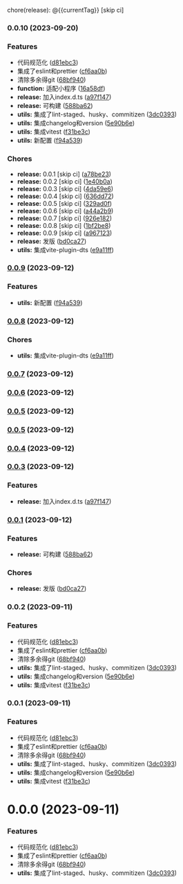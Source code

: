 chore(release): @{{currentTag}} [skip ci]
### 0.0.10 (2023-09-20)


### Features

* 代码规范化 ([d81ebc3](https://github.com/undercurre/uni-axios-adapter/commit/d81ebc3d011f26716270943258a3bd7d269258b5))
* 集成了eslint和prettier ([cf6aa0b](https://github.com/undercurre/uni-axios-adapter/commit/cf6aa0b2103abf1f2851ee57e4d657b0398a40f4))
* 清除多余得git ([68bf940](https://github.com/undercurre/uni-axios-adapter/commit/68bf940aa7466b73b83e0d65b521e346fea5b14f))
* **function:** 适配小程序 ([16a58df](https://github.com/undercurre/uni-axios-adapter/commit/16a58dfcdcd8b70f7d694ef39d1e1ced17562d9e))
* **release:** 加入index.d.ts ([a97f147](https://github.com/undercurre/uni-axios-adapter/commit/a97f1472f57ec372c4e238c3070e3fb57a1fc614))
* **release:** 可构建 ([588ba62](https://github.com/undercurre/uni-axios-adapter/commit/588ba6248f8d0a80e2bb5dce72557cfda3e63f66))
* **utils:** 集成了lint-staged、husky、commitizen ([3dc0393](https://github.com/undercurre/uni-axios-adapter/commit/3dc0393c307d162cc027f16a353aa315fa4155c3))
* **utils:** 集成changelog和version ([5e90b6e](https://github.com/undercurre/uni-axios-adapter/commit/5e90b6ef10ee3d3026c716cdf2bb4a9400450640))
* **utils:** 集成vitest ([f31be3c](https://github.com/undercurre/uni-axios-adapter/commit/f31be3c812d00670c3994894f21f319a01e8c3a2))
* **utils:** 新配置 ([f94a539](https://github.com/undercurre/uni-axios-adapter/commit/f94a539282c14fc8be02f1461b0bf6e2d1530c99))


### Chores

* **release:** 0.0.1 [skip ci] ([a78be23](https://github.com/undercurre/uni-axios-adapter/commit/a78be230f4759f491722697e8d751342bf46f3ef))
* **release:** 0.0.2 [skip ci] ([1e40b0a](https://github.com/undercurre/uni-axios-adapter/commit/1e40b0a97a20310c92ccae829c7040efaae142ae))
* **release:** 0.0.3 [skip ci] ([4da59e6](https://github.com/undercurre/uni-axios-adapter/commit/4da59e6a54cd858c006f05d95e1ebb6199ade5f0))
* **release:** 0.0.4 [skip ci] ([636dd72](https://github.com/undercurre/uni-axios-adapter/commit/636dd72baa846f56371c49a1bd5de92f35d7e738))
* **release:** 0.0.5 [skip ci] ([329ad0f](https://github.com/undercurre/uni-axios-adapter/commit/329ad0fd85241a7114068ccbee8adf61578195e0))
* **release:** 0.0.6 [skip ci] ([a44a2b9](https://github.com/undercurre/uni-axios-adapter/commit/a44a2b9f94849fe6f61bfee72c33dcc9f41c66be))
* **release:** 0.0.7 [skip ci] ([926e182](https://github.com/undercurre/uni-axios-adapter/commit/926e182996890588b94a8eef02cb9da9e42fdc61))
* **release:** 0.0.8 [skip ci] ([1bf2be8](https://github.com/undercurre/uni-axios-adapter/commit/1bf2be89e96ddf70ed07e79d0d35b58010eb377f))
* **release:** 0.0.9 [skip ci] ([a967123](https://github.com/undercurre/uni-axios-adapter/commit/a9671230a25577bba075fc6007ff068b0194cc50))
* **release:** 发版 ([bd0ca27](https://github.com/undercurre/uni-axios-adapter/commit/bd0ca2705bdfce022e2fff514dd54485f1e72ec7))
* **utils:** 集成vite-plugin-dts ([e9a11ff](https://github.com/undercurre/uni-axios-adapter/commit/e9a11ff143a713d8bf33ce0de8eb7859a10da655))

### [0.0.9](https://github.com/undercurre/uni-axios-adapter/compare/v0.0.8...v0.0.9) (2023-09-12)


### Features

* **utils:** 新配置 ([f94a539](https://github.com/undercurre/uni-axios-adapter/commit/f94a539282c14fc8be02f1461b0bf6e2d1530c99))

### [0.0.8](https://github.com/undercurre/uni-axios-adapter/compare/v0.0.7...v0.0.8) (2023-09-12)


### Chores

* **utils:** 集成vite-plugin-dts ([e9a11ff](https://github.com/undercurre/uni-axios-adapter/commit/e9a11ff143a713d8bf33ce0de8eb7859a10da655))

### [0.0.7](https://github.com/undercurre/uni-axios-adapter/compare/v0.0.6...v0.0.7) (2023-09-12)

### [0.0.6](https://github.com/undercurre/uni-axios-adapter/compare/v0.0.5...v0.0.6) (2023-09-12)

### [0.0.5](https://github.com/undercurre/uni-axios-adapter/compare/v0.0.4...v0.0.5) (2023-09-12)

### [0.0.5](https://github.com/undercurre/uni-axios-adapter/compare/v0.0.4...v0.0.5) (2023-09-12)

### [0.0.4](https://github.com/undercurre/uni-axios-adapter/compare/v0.0.3...v0.0.4) (2023-09-12)

### [0.0.3](https://github.com/undercurre/uni-axios-adapter/compare/v0.0.1...v0.0.3) (2023-09-12)


### Features

* **release:** 加入index.d.ts ([a97f147](https://github.com/undercurre/uni-axios-adapter/commit/a97f1472f57ec372c4e238c3070e3fb57a1fc614))

### [0.0.1](https://github.com/undercurre/uni-axios-adapter/compare/v0.0.2...v0.0.1) (2023-09-12)


### Features

* **release:** 可构建 ([588ba62](https://github.com/undercurre/uni-axios-adapter/commit/588ba6248f8d0a80e2bb5dce72557cfda3e63f66))


### Chores

* **release:** 发版 ([bd0ca27](https://github.com/undercurre/uni-axios-adapter/commit/bd0ca2705bdfce022e2fff514dd54485f1e72ec7))

### 0.0.2 (2023-09-11)


### Features

* 代码规范化 ([d81ebc3](https://github.com/undercurre/uni-axios-adapter/commit/d81ebc3d011f26716270943258a3bd7d269258b5))
* 集成了eslint和prettier ([cf6aa0b](https://github.com/undercurre/uni-axios-adapter/commit/cf6aa0b2103abf1f2851ee57e4d657b0398a40f4))
* 清除多余得git ([68bf940](https://github.com/undercurre/uni-axios-adapter/commit/68bf940aa7466b73b83e0d65b521e346fea5b14f))
* **utils:** 集成了lint-staged、husky、commitizen ([3dc0393](https://github.com/undercurre/uni-axios-adapter/commit/3dc0393c307d162cc027f16a353aa315fa4155c3))
* **utils:** 集成changelog和version ([5e90b6e](https://github.com/undercurre/uni-axios-adapter/commit/5e90b6ef10ee3d3026c716cdf2bb4a9400450640))
* **utils:** 集成vitest ([f31be3c](https://github.com/undercurre/uni-axios-adapter/commit/f31be3c812d00670c3994894f21f319a01e8c3a2))

### 0.0.1 (2023-09-11)


### Features

* 代码规范化 ([d81ebc3](https://github.com/undercurre/uni-axios-adapter/commit/d81ebc3d011f26716270943258a3bd7d269258b5))
* 集成了eslint和prettier ([cf6aa0b](https://github.com/undercurre/uni-axios-adapter/commit/cf6aa0b2103abf1f2851ee57e4d657b0398a40f4))
* 清除多余得git ([68bf940](https://github.com/undercurre/uni-axios-adapter/commit/68bf940aa7466b73b83e0d65b521e346fea5b14f))
* **utils:** 集成了lint-staged、husky、commitizen ([3dc0393](https://github.com/undercurre/uni-axios-adapter/commit/3dc0393c307d162cc027f16a353aa315fa4155c3))
* **utils:** 集成changelog和version ([5e90b6e](https://github.com/undercurre/uni-axios-adapter/commit/5e90b6ef10ee3d3026c716cdf2bb4a9400450640))
* **utils:** 集成vitest ([f31be3c](https://github.com/undercurre/uni-axios-adapter/commit/f31be3c812d00670c3994894f21f319a01e8c3a2))

# 0.0.0 (2023-09-11)


### Features

* 代码规范化 ([d81ebc3](https://github.com/undercurre/uni-axios-adapter/commit/d81ebc3d011f26716270943258a3bd7d269258b5))
* 集成了eslint和prettier ([cf6aa0b](https://github.com/undercurre/uni-axios-adapter/commit/cf6aa0b2103abf1f2851ee57e4d657b0398a40f4))
* 清除多余得git ([68bf940](https://github.com/undercurre/uni-axios-adapter/commit/68bf940aa7466b73b83e0d65b521e346fea5b14f))
* **utils:** 集成了lint-staged、husky、commitizen ([3dc0393](https://github.com/undercurre/uni-axios-adapter/commit/3dc0393c307d162cc027f16a353aa315fa4155c3))
